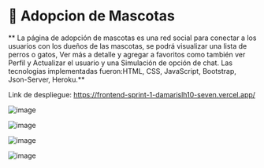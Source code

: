 # 👋 Adopcion de Mascotas

** La página de adopción de mascotas es una red social para conectar a los usuarios con los dueños de las mascotas, se podrá visualizar una lista de perros o gatos, Ver más a detalle y agregar a favoritos como también ver Perfil y Actualizar el usuario y una Simulación de opción de chat.
Las tecnologias implementadas fueron:HTML, CSS, JavaScript, Bootstrap, Json-Server, Heroku.**

Link de despliegue: https://frontend-sprint-1-damarislh10-seven.vercel.app/


![image](https://user-images.githubusercontent.com/89882027/151451736-ccc7d013-d706-4b35-a1d3-a08b2acfb799.png)

![image](https://user-images.githubusercontent.com/89882027/151451770-6a85d6c0-81fa-49dd-a57f-15d58fa82a06.png)

![image](https://user-images.githubusercontent.com/89882027/151451801-2222154e-8d0f-4371-94b8-34faeaf253a8.png)

![image](https://user-images.githubusercontent.com/89882027/151451892-916f12f0-60f6-4525-b48b-8fb881407764.png)
